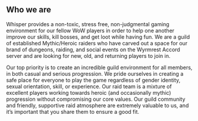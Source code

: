 ## Who we are

Whisper provides a non-toxic, stress free, non-judgmental gaming environment for our fellow WoW players in order to help one another improve our skills, kill bosses, and get loot while having fun. We are a guild of established Mythic/Heroic raiders who have carved out a space for our brand of dungeons, raiding, and social events on the Wyrmrest Accord server and are looking for new, old, and returning players to join in.

Our top priority is to create an incredible guild environment for all members, in both casual and serious progression. We pride ourselves in creating a safe place for everyone to play the game regardless of gender identity, sexual orientation, skill, or experience. Our raid team is a mixture of excellent players working towards heroic (and occasionally mythic) progression without compromising our core values. Our guild community and friendly, supportive raid atmosphere are extremely valuable to us, and it’s important that you share them to ensure a good fit.